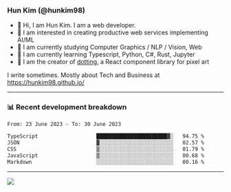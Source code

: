 ### Hun Kim (@hunkim98)

- 👋 Hi, I am Hun Kim. I am a web developer. 
- 🤔 I am interested in creating productive web services implementing AI/ML
- 🔭 I am currently studying Computer Graphics / NLP / Vision, Web 
- 🌱 I am currently learning Typescript, Python, C#, Rust, Jupyter
- 🎨 I am the creator of [dotting](hunkim98.github.io/dotting), a React component library for pixel art

I write sometimes. Mostly about Tech and Business at https://hunkim98.github.io/

---
### 📊 Recent development breakdown
<!--START_SECTION:waka-->

```txt
From: 23 June 2023 - To: 30 June 2023

TypeScript                   ███████████████████████▓░   94.75 %
JSON                         ▓░░░░░░░░░░░░░░░░░░░░░░░░   02.57 %
CSS                          ▒░░░░░░░░░░░░░░░░░░░░░░░░   01.79 %
JavaScript                   ▒░░░░░░░░░░░░░░░░░░░░░░░░   00.68 %
Markdown                     ░░░░░░░░░░░░░░░░░░░░░░░░░   00.16 %
```

<!--END_SECTION:waka-->
---

<!-- <div align='center'> -->
  <img align="center" src="https://github-readme-stats.vercel.app/api?username=hunkim98&theme=dark&show_icons=true"/>
<!-- </div> -->
<!--
**hunkim98/hunkim98** is a ✨ _special_ ✨ repository because its `README.md` (this file) appears on your GitHub profile.

Here are some ideas to get you started:

- 🔭 I’m currently working on ...
- 🌱 I’m currently learning ...
- 👯 I’m looking to collaborate on ...
- 🤔 I’m looking for help with ...
- 💬 Ask me about ...
- 📫 How to reach me: ...
- 😄 Pronouns: ...
- ⚡ Fun fact: ...
-->
